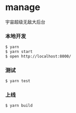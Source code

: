 # manage

宇宙超级无敌大后台

### 本地开发

```bash
$ yarn
$ yarn start
$ open http://localhost:8000/
```

### 测试

```bash
$ yarn test
```

### 上线

```bash
$ yarn build
```

